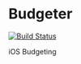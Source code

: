 # Budgeter
[![Build Status](https://travis-ci.org/nathandane/Budgeter.svg?branch=master)](https://travis-ci.org/nathandane/Budgeter)

iOS Budgeting
